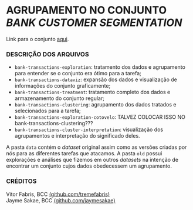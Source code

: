 # AGRUPAMENTO NO CONJUNTO *BANK CUSTOMER SEGMENTATION*

Link para o conjunto [aqui](https://www.kaggle.com/datasets/shivamb/bank-customer-segmentation).  

### DESCRIÇÃO DOS ARQUIVOS

- ```bank-transactions-exploration```: tratamento dos dados e agrupamento para entender se o conjunto era ótimo para a tarefa;
- ```bank-transactions-dataviz```: expansão dos dados e visualização de informações do conjunto graficamente;
- ```bank-transactions-treatment```: tratamento completo dos dados e armazenamento do conjunto regular;
- ```bank-transactions-clustering```: agrupamento dos dados tratados e selecionados para a tarefa;
- ```bank-transactions-exploration-cotovelo```: TALVEZ COLOCAR ISSO NO bank-transactions-clustering???
- ```bank-transactions-cluster-interpretation```: visualização dos agrupamentos e interpretação do significado deles.

A pasta ```data``` contém o *dataset* original assim como as versões criadas por nós para as diferentes tarefas que atacamos. A pasta ```old``` possui explorações e análises que fizemos em outros *datasets* na intenção de encontrar um conjunto cujos dados obedecessem um agrupamento.

### CRÉDITOS

Vitor Fabris, BCC [(github.com/tremefabris)](github.com/tremefabris)  
Jayme Sakae, BCC [(github.com/jaymesakae)](github.com/jaymesakae)
